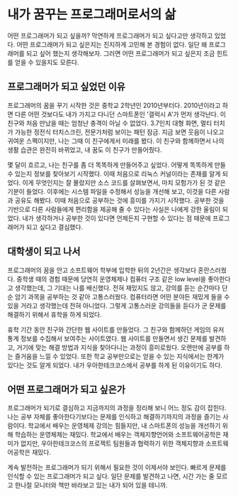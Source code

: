 # 내가 꿈꾸는 프로그래머로서의 삶

어떤 프로그래머가 되고 싶을까? 막연하게 프로그래머가 되고 싶다고만 생각하고 있었다. 어떤 프로그래머가 되고 싶은지는 진지하게 고민해 본 경험이 없다. 일단 왜 프로그래머를 되고 싶어 했는지 생각해보자. 그러면 어떤 프로그래머가 되고 싶은지 조금 힌트를 얻을 수 있을지도 모른다. 

## 프로그래머가 되고 싶었던 이유

프로그래머의 꿈을 꾸기 시작한 것은 중학교 2학년인 2010년부터다. 2010년이라고 하면 다른 어떤 것보다도 내가 가지고 다니던 스마트폰인 '갤럭시 A'가 먼저 생각난다. 이 친구와 처음 만났을 때는 엄청난 충격이 아닐 수 없었다. 3.7인치 대형 화면, 멀티 터치가 가능한 정전식 터치스크린, 전문가처럼 보이는 패턴 잠금. 지금 보면 웃음이 나오고 귀여운 스펙이지만, 나는 그때 이 친구에게서 미래를 봤다. 이 친구와 함께하면서 나의 생활 습관은 완전히 바뀌었고, 내 꿈도 이 친구가 만들어줬다.

몇 달이 흐르고, 나는 친구를 좀 더 똑똑하게 만들어주고 싶었다. 어떻게 똑똑하게 만들 수 있는지 정보를 찾아보기 시작했다. 이때 처음으로 리눅스 커널이라는 존재를 알게 되었다. 이게 무엇인지는 잘 몰랐지만 소스 코드를 살펴보면서, 마치 모험가가 된 것 같은 기분이 들었다. 이후에는 시스템 파일을 수정해서 성능을 개선해 보고, 이것을 다른 사람과 공유도 해봤다. 이때 처음으로 공부하는 것에 흥미를 가지기 시작했다. 공부한 것을 기반으로 다른 사람들에게 편리함을 제공해 줄 수 있다는 사실은 나에게 강한 울림이 되었다. 내가 생각하거나 공부한 것이 있다면 언제든지 구현할 수 있다는 점 때문에 프로그래머가 되고 싶다고 결심했다.

## 대학생이 되고 나서

프로그래머의 꿈을 안고 소프트웨어 학부에 입학한 뒤의 2년간은 생각보다 혼란스러웠다. 중학생 때의 경험 때문에 당연히 운영체제나 컴퓨터 구조 같은 low level을 좋아한다고 생각했는데, 그 기대는 나를 배신했다. 전혀 재밌지도 않고, 강의를 듣는 순간마다 단순 암기 과목을 공부하는 것 같아 고통스러웠다. 컴퓨터라면 어떤 분야든 재밌게 들을 수 있을 거라고 생각했는데 전혀 아니었다. 그렇게 고통스러운 강의들을 듣다가 군 문제를 해결하기 위해서 휴학을 하게 되었다. 

휴학 기간 동안 친구와 간단한 웹 사이트를 만들었다. 그 친구와 함께하던 게임의 유저 통계 정보를 수집해서 보여주는 사이트였다. 웹 사이트를 만들면서 생긴 문제를 발견하고, 거기에 맞는 해결 방법과 지식을 찾아다니는 과정이 흥미로웠다. 오랜만에 공부를 하는 즐거움을 느낄 수 있었다. 또한 학교 공부만으로는 얻을 수 있는 지식에서는 한계가 있다는 것도 알게 되었다. 내가 우아한테크코스에서 공부를 하게 된 이유이기도 하다. 

## 어떤 프로그래머가 되고 싶은가

프로그래머가 되기로 결심하고 지금까지의 과정을 정리해 보니 어느 정도 감이 잡힌다. 나는 공부 자체를 좋아한다기보다는 문제를 인식하고 해결하기까지의 과정을 즐기는 사람이다. 학교에서 배우는 운영체제 강의는 힘들지만, 내 스마트폰의 성능을 개선하기 위해 학습하는 운영체제는 재밌다. 학교에서 배우는 객체지향언어와 소프트웨어공학은 재미가 없지만, 우아한테크코스의 프로젝트 팀원들과 협력하기 위한 객체지향과 소프트웨어공학은 재밌다. 

계속 발전하는 프로그래머가 되기 위해서 필요한 것이 이제서야 보인다. 빠르게 문제를 인식할 수 있는 프로그래머가 되고 싶다. 일단 문제를 발견하고 나면, 시간 가는 줄 모르고 한나절 모니터와 책만 바라보고 있는 내가 되어 있을 테니까.
